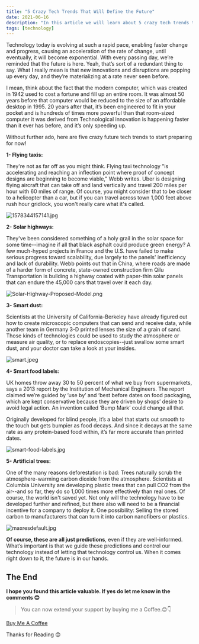 ```yaml
---
title: "5 Crazy Tech Trends That Will Define the Future"
date: 2021-06-16
description: "In this article we will learn about 5 crazy tech trends that will define the future"
tags: [technology]
---
```


Technology today is evolving at such a rapid pace, enabling faster change and progress, causing an acceleration of the rate of change, until eventually, it will become exponential. With every passing day, we’re reminded that the future is here. Yeah, that’s sort of a redundant thing to say. What I really mean is that new innovations and disruptions are popping up every day, and they’re materializing at a rate never seen before.

I mean, think about the fact that the modern computer, which was created in 1942 used to cost a fortune and fill up an entire room. It was almost 50 years before that computer would be reduced to the size of an affordable desktop in 1995. 20 years after that, it’s been engineered to fit in your pocket and is hundreds of times more powerful than that room-sized computer it was derived from Technological innovation is happening faster than it ever has before, and it’s only speeding up.

Without further ado, here are five crazy future tech trends to start preparing for now!

**1- Flying taxis:**

They're not as far off as you might think. Flying taxi technology "is accelerating and reaching an inflection point where proof of concept designs are beginning to become viable," Webb writes. Uber is designing flying aircraft that can take off and land vertically and travel 200 miles per hour with 60 miles of range. Of course, you might consider that to be closer to a helicopter than a car, but if you can travel across town 1,000 feet above rush hour gridlock, you won't really care what it's called. 

![1578344157141.jpg](https://cdn.hashnode.com/res/hashnode/image/upload/v1623758921368/QtnpJb7AO.jpeg)

**2- Solar highways:**
 
They've been considered something of a holy grail in the solar space for some time--imagine if all that black asphalt could produce green energy? A few much-hyped projects in France and the U.S. have failed to make serious progress toward scalability, due largely to the panels' inefficiency and lack of durability. Webb points out that in China, where roads are made of a harder form of concrete, state-owned construction firm Qilu Transportation is building a highway coated with paper-thin solar panels that can endure the 45,000 cars that travel over it each day. 

![Solar-Highway-Proposed-Model.png](https://cdn.hashnode.com/res/hashnode/image/upload/v1623759200590/cFqPpLwYJ.png)

**3-  Smart dust:**

Scientists at the University of California-Berkeley have already figured out how to create microscopic computers that can send and receive data, while another team in Germany 3-D printed lenses the size of a grain of sand. Those kinds of technologies could be used to study the atmosphere or measure air quality, or to replace endoscopies--just swallow some smart dust, and your doctor can take a look at your insides. 

![smart.jpeg](https://cdn.hashnode.com/res/hashnode/image/upload/v1623759809627/zNIHNf0H0.jpeg)

**4- Smart food labels:**

UK homes throw away 30 to 50 percent of what we buy from supermarkets, says a 2013 report by the Institution of Mechanical Engineers. The report claimed we’re guided by ‘use by’ and ‘best before dates on food packaging, which are kept conservative because they are driven by shops’ desire to avoid legal action. An invention called ‘Bump Mark’ could change all that.

Originally developed for blind people, it’s a label that starts out smooth to the touch but gets bumpier as food decays. And since it decays at the same rate as any protein-based food within, it’s far more accurate than printed dates.


![smart-food-labels.jpg](https://cdn.hashnode.com/res/hashnode/image/upload/v1623759992768/CZdHV47bi.jpeg)

**5- Artificial trees:**

One of the many reasons deforestation is bad: Trees naturally scrub the atmosphere-warming carbon dioxide from the atmosphere. Scientists at Columbia University are developing plastic trees that can pull CO2 from the air--and so far, they do so 1,000 times more effectively than real ones. Of course, the world isn't saved yet. Not only will the technology have to be developed further and refined, but there also will need to be a financial incentive for a company to deploy it. One possibility: Selling the stored carbon to manufacturers that can turn it into carbon nanofibers or plastics.

![maxresdefault.jpg](https://cdn.hashnode.com/res/hashnode/image/upload/v1623760441042/YJymEtwtLL.jpeg)

**Of course, these are all just predictions**, even if they are well-informed. What’s important is that we guide these predictions and control our technology instead of letting that technology control us. When it comes right down to it, the future is in our hands.

## The End

**I hope you found this article valuable. If yes do let me know in the comments 😊**

> You can now extend your support by buying me a Coffee.😊👇

[Buy Me A Coffee](https://www.buymeacoffee.com/muthuannamalai)

Thanks for Reading 😊 



